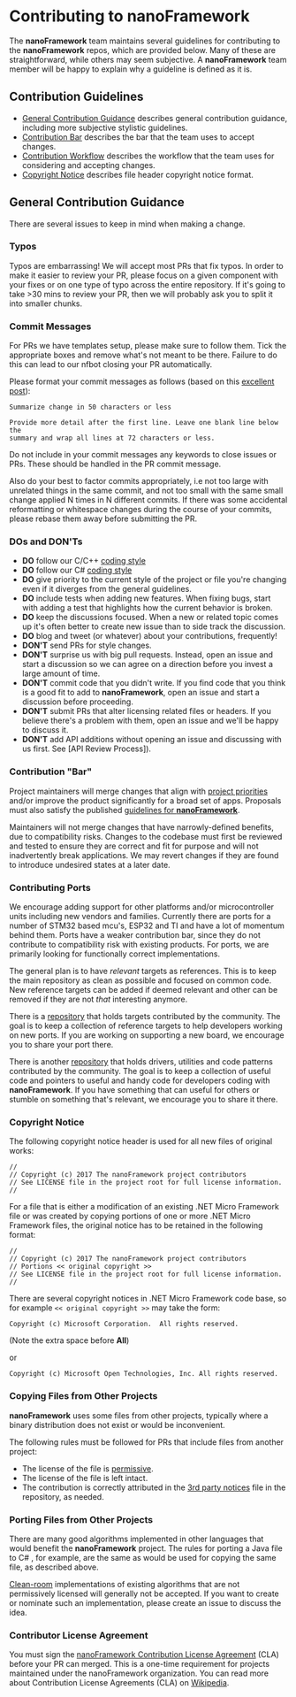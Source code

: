 # Contributing to **nanoFramework**

The **nanoFramework** team maintains several guidelines for contributing to the **nanoFramework** repos, which are provided below. Many of these are straightforward, while others may seem subjective. A **nanoFramework** team member will be happy to explain why a guideline is defined as it is.

## Contribution Guidelines

- [General Contribution Guidance](#general-contribution-guidance) describes general contribution guidance, including more subjective stylistic guidelines.
- [Contribution Bar](#contribution-bar) describes the bar that the team uses to accept changes.
- [Contribution Workflow](https://docs.nanoframework.net/content/contributing/contributing-workflow.html#suggested-workflow) describes the workflow that the team uses for considering and accepting changes.
- [Copyright Notice](#copyright-notice) describes file header copyright notice format.

## General Contribution Guidance

There are several issues to keep in mind when making a change.

### Typos

Typos are embarrassing! We will accept most PRs that fix typos. In order to make it easier to review your PR, please focus on a given component with your fixes or on one type of typo across the entire repository. If it's going to take >30 mins to review your PR, then we will probably ask you to split it into smaller chunks.

### Commit Messages

For PRs we have templates setup, please make sure to follow them. Tick the appropriate boxes and remove what's not meant to be there. Failure to do this can lead to our nfbot closing your PR automatically.

Please format your commit messages as follows (based on this [excellent post](http://tbaggery.com/2008/04/19/a-note-about-git-commit-messages.html)):

```text
Summarize change in 50 characters or less

Provide more detail after the first line. Leave one blank line below the
summary and wrap all lines at 72 characters or less.

```

Do not include in your commit messages any keywords to close issues or PRs. These should be handled in the PR commit message.

Also do your best to factor commits appropriately, i.e not too large with unrelated things in the same commit, and not too small with the same small change applied N times in N different commits. If there was some accidental reformatting or whitespace changes during the course of your commits, please rebase them away before submitting the PR.

### DOs and DON'Ts

- **DO** follow our C/C++ [coding style](https://docs.nanoframework.net/content/contributing/cxx-coding-style.html)
- **DO** follow our C# [coding style](https://docs.nanoframework.net/content/contributing/cs-coding-style.html)
- **DO** give priority to the current style of the project or file you're changing even if it diverges from the general guidelines.
- **DO** include tests when adding new features. When fixing bugs, start with
  adding a test that highlights how the current behavior is broken.
- **DO** keep the discussions focused. When a new or related topic comes up
  it's often better to create new issue than to side track the discussion.
- **DO** blog and tweet (or whatever) about your contributions, frequently!
- **DON'T** send PRs for style changes.
- **DON'T** surprise us with big pull requests. Instead, open an issue and start
  a discussion so we can agree on a direction before you invest a large amount
  of time.
- **DON'T** commit code that you didn't write. If you find code that you think is a good fit to add to **nanoFramework**, open an issue and start a discussion before proceeding.
- **DON'T** submit PRs that alter licensing related files or headers. If you believe there's a problem with them, open an issue and we'll be happy to discuss it.
- **DON'T** add API additions without opening an issue and discussing with us first. See [API Review Process]).

### Contribution "Bar"

Project maintainers will merge changes that align with [project priorities]() and/or improve the product significantly for a broad set of apps. Proposals must also satisfy the published [guidelines for **nanoFramework**](#contribution-guidelines).

Maintainers will not merge changes that have narrowly-defined benefits, due to compatibility risks. Changes to the codebase must first be reviewed and tested to ensure they are correct and fit for purpose and will not inadvertently break applications. We may revert changes if they are found to introduce undesired states at a later date.

### Contributing Ports

We encourage adding support for other platforms and/or microcontroller units including new vendors and families.
Currently there are ports for a number of STM32 based mcu's, ESP32 and TI and have a lot of momentum behind them.
Ports have a weaker contribution bar, since they do not contribute to compatibility risk with existing products. For ports, we are primarily looking for functionally correct implementations.

The general plan is to have _relevant_ targets as references. This is to keep the main repository as clean as possible and focused on common code. New reference targets can be added if deemed relevant and other can be removed if they are not _that_ interesting anymore.

There is a [repository](https://github.com/nanoframework/nf-Community-Targets) that holds targets contributed by the community. The goal is to keep a collection of reference targets to help developers working on new ports. If you are working on supporting a new board, we  encourage you to share your port there.

There is another [repository](https://github.com/nanoframework/nf-Community-Contributions) that holds drivers, utilities and code patterns contributed by the community. The goal is to keep a collection of useful code and pointers to useful and handy code for developers coding with **nanoFramework**. If you have something that can useful for others or stumble on something that's relevant, we  encourage you to share it there.

### Copyright Notice

The following copyright notice header is used for all new files of original works:

```text
//
// Copyright (c) 2017 The nanoFramework project contributors
// See LICENSE file in the project root for full license information.
//
```

For a file that is either a modification of an existing .NET Micro Framework file
or was created by copying portions of one or more .NET Micro Framework files,
the original notice has to be retained in the following format:

```text
//
// Copyright (c) 2017 The nanoFramework project contributors
// Portions << original copyright >>
// See LICENSE file in the project root for full license information.
//
```

There are several copyright notices in .NET Micro Framework code base,
so for example `<< original copyright >>` may take the form:

```text
Copyright (c) Microsoft Corporation.  All rights reserved.
```

(Note the extra space before **All**)

or

```text
Copyright (c) Microsoft Open Technologies, Inc. All rights reserved.
```

### Copying Files from Other Projects

**nanoFramework** uses some files from other projects, typically where a binary distribution does not exist or would be inconvenient.

The following rules must be followed for PRs that include files from another project:

- The license of the file is [permissive](https://en.wikipedia.org/wiki/Permissive_free_software_licence).
- The license of the file is left intact.
- The contribution is correctly attributed in the [3rd party notices](THIRD-PARTY-NOTICES.md) file in the repository, as needed.

<!--See [IdnMapping.cs](../../.cs) for an example of a file copied from another project and attributed in the [**nanoFramework** 3rd party notices](../../THIRD-PARTY-NOTICES.md) file. -->

### Porting Files from Other Projects

There are many good algorithms implemented in other languages that would benefit the **nanoFramework** project. The rules for porting a Java file to C# , for example, are the same as would be used for copying the same file, as described above.

[Clean-room](https://en.wikipedia.org/wiki/Clean_room_design) implementations of existing algorithms that are not permissively licensed will generally not be accepted. If you want to create or nominate such an implementation, please create an issue to discuss the idea.

### Contributor License Agreement

You must sign the [nanoFramework Contribution License Agreement](https://docs.nanoframework.net/content/contributing/cla.html) (CLA) before your PR can merged. This is a one-time requirement for projects maintained under the nanoFramework organization. You can read more about Contribution License Agreements (CLA) on [Wikipedia](https://en.wikipedia.org/wiki/Contributor_License_Agreement).
